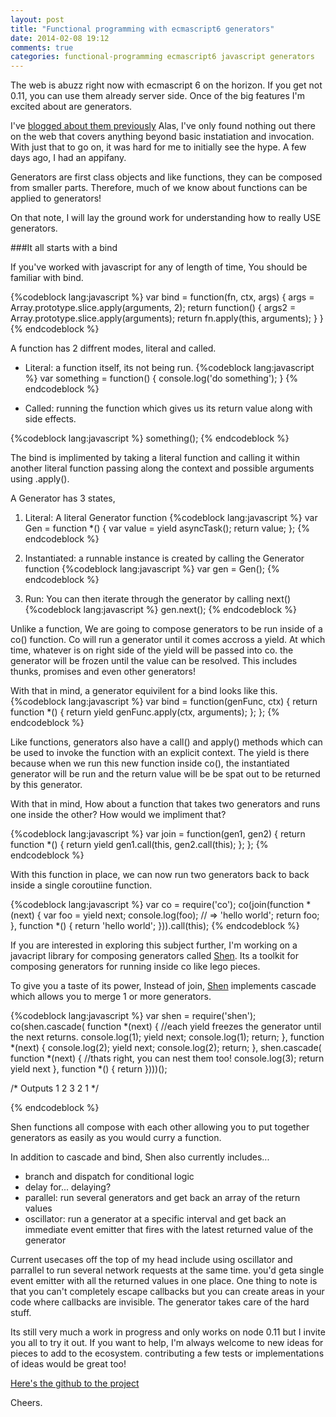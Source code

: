 ```yaml
---
layout: post
title: "Functional programming with ecmascript6 generators"
date: 2014-02-08 19:12
comments: true
categories: functional-programming ecmascript6 javascript generators
---
```


The web is abuzz right now with ecmascript 6 on the horizon. If you get not 0.11,
you can use them already server side. Once of the big features I'm excited about 
are generators.

I've [blogged about them previously](http://blog.peterdecroos.com/blog/2014/01/22/javascript-generators-first-impressions/)
Alas, I've only found nothing out there on the web that covers anything beyond basic
instatiation and invocation. With just that to go on, it was hard for me to initially see
the hype. A few days ago, I had an appifany. 

Generators are first class objects and like functions, they can be composed from smaller parts. Therefore,
much of we know about functions can be applied to generators!

On that note, I will lay the ground work for understanding how to really USE generators.

###It all starts with a bind

If you've worked with javascript for any of length of time, You should be familiar with bind.

{%codeblock lang:javascript %}
  var bind = function(fn, ctx, args) {
    args = Array.prototype.slice.apply(arguments, 2);
    return function() {
      args2 = Array.prototype.slice.apply(arguments);
      return fn.apply(this, arguments);
    }
  }
{% endcodeblock %}

A function has 2 diffrent modes, literal and called. 

  * Literal: a function itself, its not being run.
    {%codeblock lang:javascript %}
var something = function() {
  console.log('do something');
}
    {% endcodeblock %}

  * Called: running the function which gives us its return value along with side effects.

{%codeblock lang:javascript %}
something();
{% endcodeblock %}

The bind is implimented by taking a literal function and calling it within another
literal function passing along the context and possible arguments using .apply().

A Generator has 3 states,
  1. Literal: A literal Generator function
 {%codeblock lang:javascript %}
var Gen = function *() {
  var value = yield asyncTask();
  return value;
};
 {% endcodeblock %}
  2. Instantiated: a runnable instance is created by calling the Generator function
{%codeblock lang:javascript %}
var gen = Gen();
{% endcodeblock %}

  3. Run: You can then iterate through the generator by calling next()
{%codeblock lang:javascript %}
gen.next();
{% endcodeblock %}

Unlike a function, We are going to compose generators to be run inside of a co() function.
Co will run a generator until it comes accross a yield. At which time, whatever is on
right side of the yield will be passed into co. the generator will be frozen until the
value can be resolved. This includes thunks, promises and even other generators!

With that in mind, a generator equivilent for a bind looks like this.
{%codeblock lang:javascript %}
var bind = function(genFunc, ctx) {
  return function *() {
    return yield genFunc.apply(ctx, arguments);
  };
};
{% endcodeblock %}

Like functions, generators also have a call() and apply() methods which can be used
to invoke the function with an explicit context. The yield is there because when we 
run this new function inside co(), the instantiated generator will be run and the
return value will be be spat out to be returned by this generator.

With that in mind, How about a function that takes two generators and runs one inside
the other? How would we impliment that?


{%codeblock lang:javascript %}
var join = function(gen1, gen2) {
  return function *() {
    return yield gen1.call(this, gen2.call(this);
  };
};
{% endcodeblock %}

With this function in place, we can now run two generators back to back inside 
a single coroutiine function.

{%codeblock lang:javascript %}
var co = require('co');
co(join(function *(next) {
  var foo = yield next;
  console.log(foo); // => 'hello world';
  return foo;
}, function *() {
  return 'hello world';
})).call(this);
{% endcodeblock %}

If you are interested in exploring this subject further, I'm working on a javacript
library for composing generators called [Shen](https://github.com/cultofmetatron/Shen).
Its a toolkit for composing generators for running inside co like lego pieces.

To give you a taste of its power, Instead of join,
[Shen](https://github.com/cultofmetatron/Shen) implements cascade which allows you to 
merge 1 or more generators.

{%codeblock lang:javascript %}
var shen = require('shen');
co(shen.cascade(
  function *(next) {
//each yield freezes the generator until the next returns.
    console.log(1);
    yield next;
    console.log(1);
    return;
  },
  function *(next) {
    console.log(2);
    yield next;
    console.log(2);
    return;
  },
  shen.cascade(
    function *(next) {
      //thats right, you can nest them too!
      console.log(3);
      return yield next
    },
    function *() {
      return
  })))();

/* Outputs
    1
    2
    3
    2
    1
  */


{% endcodeblock %}


Shen functions all compose with each other allowing you to put together generators
as easily as you would curry a function.

In addition to cascade and bind, Shen also currently includes...

  * branch and dispatch for conditional logic
  * delay for... delaying?
  * parallel: run several generators and get back an array of the return values
  * oscillator: run a generator at a specific interval and get back an immediate event emitter 
  that fires with the latest returned value of the generator

Current usecases off the top of my head include using oscillator and parrallel to run several 
network requests at the same time. you'd geta  single event emitter with all the returned values in
one place. One thing to note is that you can't completely escape callbacks but you can create
areas in your code where callbacks are invisible. The generator takes care of the hard stuff.

Its still very much a work in progress and only works on node 0.11 but I invite you all to try it out. 
If you want to help, I'm always welcome to new ideas for pieces to add to the ecosystem. 
contributing a few tests or implementations of ideas would be great too!

[Here's the github to the project](https://github.com/cultofmetatron/Shen) 


Cheers.

